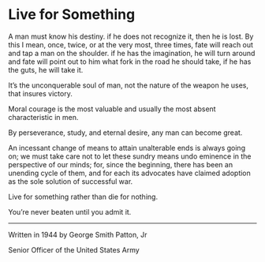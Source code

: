 # Live for Something


A man must know his destiny. if he does not recognize it, then he is lost. By this I mean, once, twice, or at the very most, three times, fate will reach out and tap a man on the shoulder. if he has the imagination, he will turn around and fate will point out to him what fork in the road he should take, if he has the guts, he will take it.

It’s the unconquerable soul of man, not the nature of the weapon he uses, that insures victory.

Moral courage is the most valuable and usually the most absent characteristic in men.

By perseverance, study, and eternal desire, any man can become great.

An incessant change of means to attain unalterable ends is always going on; we must take care not to let these sundry means undo eminence in the perspective of our minds; for, since the beginning, there has been an unending cycle of them, and for each its advocates have claimed adoption as the sole solution of successful war.

Live for something rather than die for nothing.

You’re never beaten until you admit it.


----


Written in 1944 by George Smith Patton, Jr

Senior Officer of the United States Army

